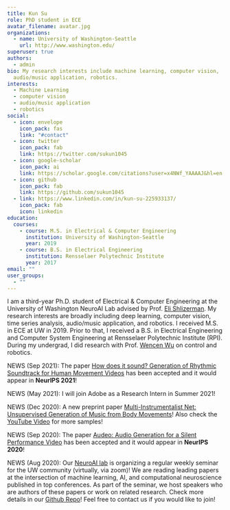 ```yaml
---
title: Kun Su
role: PhD student in ECE
avatar_filename: avatar.jpg
organizations:
  - name: University of Washington-Seattle
    url: http://www.washington.edu/
superuser: true
authors:
  - admin
bio: My research interests include machine learning, computer vision,
  audio/music application, robotics.
interests:
  - Machine Learning
  - computer vision
  - audio/music application
  - robotics
social:
  - icon: envelope
    icon_pack: fas
    link: "#contact"
  - icon: twitter
    icon_pack: fab
    link: https://twitter.com/sukun1045
  - icon: google-scholar
    icon_pack: ai
    link: https://scholar.google.com/citations?user=x4NWf_YAAAAJ&hl=en
  - icon: github
    icon_pack: fab
    link: https://github.com/sukun1045
  - link: https://www.linkedin.com/in/kun-su-225933137/
    icon_pack: fab
    icon: linkedin
education:
  courses:
    - course: M.S. in Electrical & Computer Engineering
      institution: University of Washington-Seattle
      year: 2019
    - course: B.S. in Electrical Engineering
      institution: Rensselaer Polytechnic Institute
      year: 2017
email: ""
user_groups:
  - ""
---
```

I am a third-year Ph.D. student of Electrical & Computer Engineering at the University of Washington NeuroAI Lab advised by Prof. [Eli Shlizerman](http://faculty.washington.edu/shlizee/). My research interests are broadly including deep learning, computer vision, time series analysis, audio/music application, and robotics. I received M.S. in ECE at UW in 2019. Prior to that, I received a B.S. in Electrical Engineering and Computer System Engineering at Rensselaer Polytechnic Institute (RPI). During my undergrad, I did research with Prof. [Wencen Wu](https://sites.google.com/a/sjsu.edu/wencen-wu/home) on control and robotics.

NEWS (Sep 2021): The paper [How does it sound? Generation of Rhythmic Soundtrack for Human Movement Videos](https://proceedings.neurips.cc/paper/2021/file/f4e369c0a468d3aeeda0593ba90b5e55-Paper.pdf) has been accepted and it would appear in **NeurIPS 2021**!

NEWS (May 2021): I will join Adobe as a Research Intern in Summer 2021!

NEWS (Dec 2020): A new preprint paper [Multi-Instrumentalist Net: Unsupervised Generation of Music from Body
Movements](https://arxiv.org/pdf/2012.03478.pdf)! Also check the [YouTube Video](https://www.youtube.com/watch?v=yo5OZKBbBh4) for more samples!

NEWS (Sep 2020): The paper [Audeo: Audio Generation for a Silent Performance Video](https://arxiv.org/pdf/2006.14348.pdf) has been accepted and it would appear in **NeurIPS 2020**!

NEWS (Aug 2020): Our [NeuroAI lab](http://faculty.washington.edu/shlizee/) is organizing a regular weekly seminar for the UW community (virtually, via zoom)! We are reading leading papers at the intersection of machine learning, AI, and computational neuroscience published in top conferences. As part of the seminar, we host speakers who are authors of these papers or work on related research. Check more details in our [Github Repo](https://github.com/shlizee/NeuroAI)! Feel free to contact us if you would like to join!
